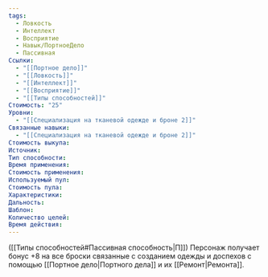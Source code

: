 ```yaml
---
tags:
  - Ловкость
  - Интеллект
  - Восприятие
  - Навык/ПортноеДело
  - Пассивная
Ссылки:
  - "[[Портное дело]]"
  - "[[Ловкость]]"
  - "[[Интеллект]]"
  - "[[Восприятие]]"
  - "[[Типы способностей]]"
Стоимость: "25"
Уровни:
  - "[[Специализация на тканевой одежде и броне 2]]"
Связанные навыки:
  - "[[Специализация на тканевой одежде и броне 2]]"
Стоимость выкупа:
Источник:
Тип способности:
Время применения:
Стоимость применения:
Используемый пул:
Стоимость пула:
Характеристики:
Дальность:
Шаблон:
Количество целей:
Время действия:
---
```

([[Типы способностей#Пассивная способность|П]]) Персонаж получает бонус +8 на все броски связанные с созданием одежды и доспехов с помощью [[Портное дело|Портного дела]] и их [[Ремонт|Ремонта]].